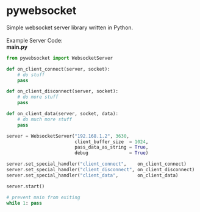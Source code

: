 # pywebsocket
Simple websocket server library written in Python.
<br><br>
Example Server Code: <br>
<b>main.py</b>
```python
from pywebsocket import WebsocketServer

def on_client_connect(server, socket):
    # do stuff
    pass

def on_client_disconnect(server, socket):
    # do more stuff
    pass

def on_client_data(server, socket, data):
    # do much more stuff
    pass

server = WebsocketServer("192.168.1.2", 3630,
                         client_buffer_size  = 1024,
                         pass_data_as_string = True,
                         debug               = True)

server.set_special_handler("client_connect",    on_client_connect)
server.set_special_handler("client_disconnect", on_client_disconnect)
server.set_special_handler("client_data",       on_client_data)

server.start()

# prevent main from exiting
while 1: pass
```

